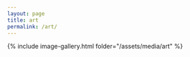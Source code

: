 ```yaml
---
layout: page
title: art
permalink: /art/
---
```


{% include image-gallery.html folder="/assets/media/art" %}